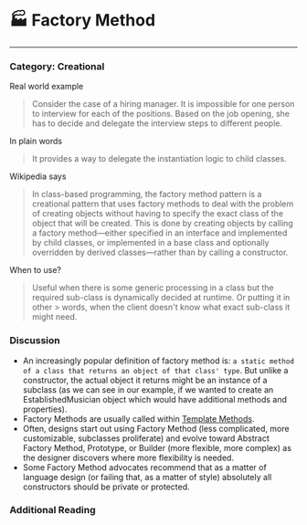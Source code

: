 # 🏭 Factory Method
--------------
### Category: Creational

Real world example

> Consider the case of a hiring manager. It is impossible for one person to interview for each of the positions. Based on the job opening, she has to decide and delegate the interview steps to different people. 

In plain words

> It provides a way to delegate the instantiation logic to child classes. 

Wikipedia says

> In class-based programming, the factory method pattern is a creational pattern that uses factory methods to deal with the problem of creating objects without having to specify the exact class of the object that will be created. This is done by creating objects by calling a factory method—either specified in an interface and implemented by child classes, or implemented in a base class and optionally overridden by derived classes—rather than by calling a constructor.

When to use?

> Useful when there is some generic processing in a class but the required sub-class is dynamically decided at runtime. Or putting it in other > words, when the client doesn't know what exact sub-class it might need.
### Discussion

- An increasingly popular definition of factory method is: `a static method of a class that returns an object of that class' type`. But unlike a constructor, the actual object it returns might be an instance of a subclass (as we can see in our example, if we wanted to create an EstablishedMusician object which would have additional methods and properties).
- Factory Methods are usually called within [Template Methods](https://en.wikipedia.org/wiki/Template_method_pattern).
- Often, designs start out using Factory Method (less complicated, more customizable, subclasses proliferate) and evolve toward Abstract Factory Method, Prototype, or Builder (more flexible, more complex) as the designer discovers where more flexibility is needed.
- Some Factory Method advocates recommend that as a matter of language design (or failing that, as a matter of style) absolutely all constructors should be private or protected.

### Additional Reading
